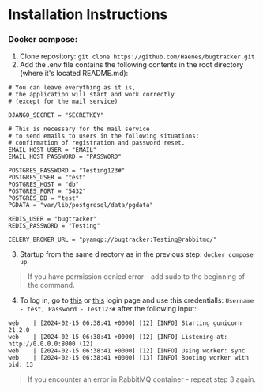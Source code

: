 # Installation Instructions
<h3>Docker compose:</h3> 

1) Clone repository: `git clone https://github.com/Haenes/bugtracker.git`
2) Add the .env file contains the following contents in the root directory (where it's located README.md):
```python3
# You can leave everything as it is,
# the application will start and work correctly
# (except for the mail service)

DJANGO_SECRET = "SECRETKEY"

# This is necessary for the mail service
# to send emails to users in the following situations:
# confirmation of registration and password reset.
EMAIL_HOST_USER = "EMAIL"
EMAIL_HOST_PASSWORD = "PASSWORD"

POSTGRES_PASSWORD = "Testing123#"
POSTGRES_USER = "test"
POSTGRES_HOST = "db"
POSTGRES_PORT = "5432"
POSTGRES_DB = "test"
PGDATA = "var/lib/postgresql/data/pgdata"

REDIS_USER = "bugtracker"
REDIS_PASSWORD = "Testing"

CELERY_BROKER_URL = "pyamqp://bugtracker:Testing@rabbitmq/"
```
3)  Startup from the same directory as in the previous step: `docker compose up`
>If you have permission denied error - add sudo to the beginning of the command. 
4) To log in, go to [this](http://0.0.0.0) or [this](http://localhost) login page and use this credentialls: `Username - test, Password - Test123#` after the following input:
```web    | ----------- Run -----------
web    | [2024-02-15 06:38:41 +0000] [12] [INFO] Starting gunicorn 21.2.0
web    | [2024-02-15 06:38:41 +0000] [12] [INFO] Listening at: http://0.0.0.0:8000 (12)
web    | [2024-02-15 06:38:41 +0000] [12] [INFO] Using worker: sync
web    | [2024-02-15 06:38:41 +0000] [13] [INFO] Booting worker with pid: 13
```
> If you encounter an error in RabbitMQ container - repeat step 3 again.
